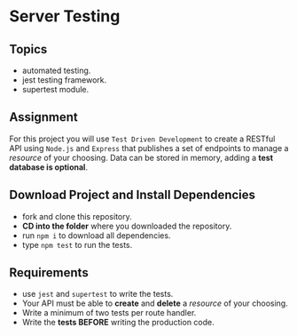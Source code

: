 # Server Testing

## Topics

-   automated testing.
-   jest testing framework.
-   supertest module.

## Assignment

For this project you will use `Test Driven Development` to create a RESTful API using `Node.js` and `Express` that publishes a set of endpoints to manage a _resource_ of your choosing. Data can be stored in memory, adding a **test database is optional**.

## Download Project and Install Dependencies

-   fork and clone this repository.
-   **CD into the folder** where you downloaded the repository.
-   run `npm i` to download all dependencies.
-   type `npm test` to run the tests.

## Requirements

-   use `jest` and `supertest` to write the tests.
-   Your API must be able to **create** and **delete** a _resource_ of your choosing.
-   Write a minimum of two tests per route handler.
-   Write the **tests BEFORE** writing the production code.
